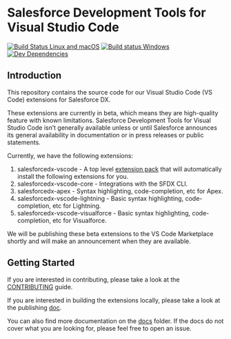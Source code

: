 # Salesforce Development Tools for Visual Studio Code 

[![Build Status Linux and macOS](https://travis-ci.org/forcedotcom/salesforcedx-vscode.svg?branch=develop)](https://travis-ci.org/forcedotcom/salesforcedx-vscode)
[![Build status Windows](https://ci.appveyor.com/api/projects/status/n0ef03jpdl95jugj/branch/develop?svg=true)](https://ci.appveyor.com/project/guw/salesforcedx-vscode/branch/develop)
[![Dev Dependencies](https://david-dm.org/forcedotcom/salesforcedx-vscode/dev-status.svg)](docs/dependencies.md)

## Introduction

This repository contains the source code for our Visual Studio Code (VS Code)
extensions for Salesforce DX.

These extensions are currently in beta, which means they are high-quality
feature with known limitations. Salesforce Development Tools for Visual Studio
Code isn’t generally available unless or until Salesforce announces its general
availability in documentation or in press releases or public statements.

Currently, we have the following extensions:

1. salesforcedx-vscode - A top level [extension
   pack](https://code.visualstudio.com/docs/extensionAPI/extension-manifest#_extension-packs)
   that will automatically install the following extensions for you.
1. salesforcedx-vscode-core - Integrations with the SFDX CLI.
1. salesforcedx-apex - Syntax highlighting, code-completion, etc for Apex.
1. salesforcedx-vscode-lightning - Basic syntax highlighting, code-completion, etc for Lightning.
1. salesforcedx-vscode-visualforce - Basic syntax highlighting, code-completion,
   etc for Visualforce.

We will be publishing these beta extensions to the VS Code Marketplace shortly
and will make an announcement when they are available.

## Getting Started

If you are interested in contributing, please take a look at the
[CONTRIBUTING](contributing.md) guide.

If you are interested in building the extensions locally, please take a look at
the publishing [doc](docs/publishing.md).

You can also find more documentation on the [docs](docs) folder. If the docs do
not cover what you are looking for, please feel free to open an issue.